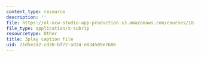 ```yaml
---
content_type: resource
description: ''
file: https://ol-ocw-studio-app-production.s3.amazonaws.com/courses/18-06sc-linear-algebra-fall-2011/21d5e2d2cd30bf72ad24e834509e7606_D8u1LV9CnCk.srt
file_type: application/x-subrip
resourcetype: Other
title: 3play caption file
uid: 21d5e2d2-cd30-bf72-ad24-e834509e7606
---
```

